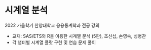 # 시계열 분석

2022 가을학기 한양대학교 응용통계학과 전공 강의

- 교재: SAS/ETS와 R을 이용한 시계열 분석 (5판), 조신섭, 손영숙, 성병찬
- 각 챕터별 시계열 플랏 구현 및 연습 문제 풀이